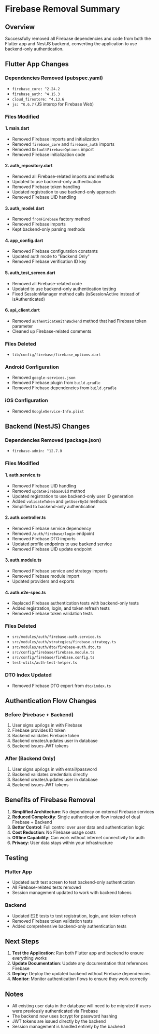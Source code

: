 # Firebase Removal Summary

## Overview
Successfully removed all Firebase dependencies and code from both the Flutter app and NestJS backend, converting the application to use backend-only authentication.

## Flutter App Changes

### Dependencies Removed (pubspec.yaml)
- `firebase_core: ^2.24.2`
- `firebase_auth: ^4.15.3`
- `cloud_firestore: ^4.13.6`
- `js: ^0.6.7` (JS interop for Firebase Web)

### Files Modified

#### 1. main.dart
- Removed Firebase imports and initialization
- Removed `firebase_core` and `firebase_auth` imports
- Removed `DefaultFirebaseOptions` import
- Removed Firebase initialization code

#### 2. auth_repository.dart
- Removed all Firebase-related imports and methods
- Updated to use backend-only authentication
- Removed Firebase token handling
- Updated registration to use backend-only approach
- Removed Firebase UID handling

#### 3. auth_model.dart
- Removed `fromFirebase` factory method
- Removed Firebase imports
- Kept backend-only parsing methods

#### 4. app_config.dart
- Removed Firebase configuration constants
- Updated auth mode to "Backend Only"
- Removed Firebase verification ID key

#### 5. auth_test_screen.dart
- Removed all Firebase-related code
- Updated to use backend-only authentication testing
- Fixed SessionManager method calls (isSessionActive instead of isAuthenticated)

#### 6. api_client.dart
- Removed `authenticateWithBackend` method that had Firebase token parameter
- Cleaned up Firebase-related comments

### Files Deleted
- `lib/config/firebase/firebase_options.dart`

### Android Configuration
- Removed `google-services.json`
- Removed Firebase plugin from `build.gradle`
- Removed Firebase dependencies from `build.gradle`

### iOS Configuration
- Removed `GoogleService-Info.plist`

## Backend (NestJS) Changes

### Dependencies Removed (package.json)
- `firebase-admin: ^12.7.0`

### Files Modified

#### 1. auth.service.ts
- Removed Firebase UID handling
- Removed `updateFirebaseUid` method
- Updated registration to use backend-only user ID generation
- Added `validateToken` and `getUserById` methods
- Simplified to backend-only authentication

#### 2. auth.controller.ts
- Removed Firebase service dependency
- Removed `/auth/firebase/login` endpoint
- Removed Firebase DTO imports
- Updated profile endpoints to use backend service
- Removed Firebase UID update endpoint

#### 3. auth.module.ts
- Removed Firebase service and strategy imports
- Removed Firebase module import
- Updated providers and exports

#### 4. auth.e2e-spec.ts
- Replaced Firebase authentication tests with backend-only tests
- Added registration, login, and token refresh tests
- Removed Firebase token validation tests

### Files Deleted
- `src/modules/auth/firebase-auth.service.ts`
- `src/modules/auth/strategies/firebase.strategy.ts`
- `src/modules/auth/dto/firebase-auth.dto.ts`
- `src/config/firebase/firebase.module.ts`
- `src/config/firebase/firebase.config.ts`
- `test-utils/auth-test-helper.ts`

### DTO Index Updated
- Removed Firebase DTO export from `dto/index.ts`

## Authentication Flow Changes

### Before (Firebase + Backend)
1. User signs up/logs in with Firebase
2. Firebase provides ID token
3. Backend validates Firebase token
4. Backend creates/updates user in database
5. Backend issues JWT tokens

### After (Backend Only)
1. User signs up/logs in with email/password
2. Backend validates credentials directly
3. Backend creates/updates user in database
4. Backend issues JWT tokens

## Benefits of Firebase Removal

1. **Simplified Architecture**: No dependency on external Firebase services
2. **Reduced Complexity**: Single authentication flow instead of dual Firebase + Backend
3. **Better Control**: Full control over user data and authentication logic
4. **Cost Reduction**: No Firebase usage costs
5. **Offline Capability**: Can work without internet connectivity for auth
6. **Privacy**: User data stays within your infrastructure

## Testing

### Flutter App
- Updated auth test screen to test backend-only authentication
- All Firebase-related tests removed
- Session management updated to work with backend tokens

### Backend
- Updated E2E tests to test registration, login, and token refresh
- Removed Firebase token validation tests
- Added comprehensive backend-only authentication tests

## Next Steps

1. **Test the Application**: Run both Flutter app and backend to ensure everything works
2. **Update Documentation**: Update any documentation that references Firebase
3. **Deploy**: Deploy the updated backend without Firebase dependencies
4. **Monitor**: Monitor authentication flows to ensure they work correctly

## Notes

- All existing user data in the database will need to be migrated if users were previously authenticated via Firebase
- The backend now uses bcrypt for password hashing
- JWT tokens are issued directly by the backend
- Session management is handled entirely by the backend 